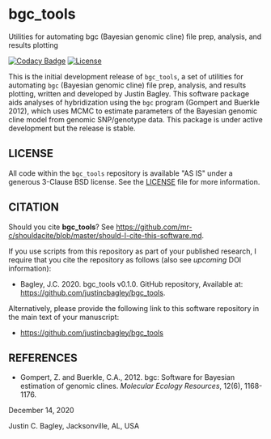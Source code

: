 # bgc_tools

Utilities for automating bgc (Bayesian genomic cline) file prep, analysis, and results plotting 

[![Codacy Badge](https://app.codacy.com/project/badge/Grade/5ef81c74f3a34e3ba549e1578ab86721)](https://www.codacy.com/gh/justincbagley/bgc_tools/dashboard?utm_source=github.com&amp;utm_medium=referral&amp;utm_content=justincbagley/bgc_tools&amp;utm_campaign=Badge_Grade) [![License](https://img.shields.io/badge/License-BSD%203--Clause-blue.svg)](https://opensource.org/licenses/BSD-3-Clause)

This is the initial development release of `bgc_tools`, a set of utilities for automating `bgc` (Bayesian genomic cline) file prep, analysis, and results plotting, written and developed by Justin Bagley. This software package aids analyses of hybridization using the `bgc` program (Gompert and Buerkle 2012), which uses MCMC to estimate parameters of the Bayesian genomic cline model from genomic SNP/genotype data. This package is under active development but the release is stable.

## LICENSE

All code within the ```bgc_tools``` repository is available "AS IS" under a generous 3-Clause BSD license. See the [LICENSE](LICENSE) file for more information.

## CITATION

Should you cite **bgc_tools**? See https://github.com/mr-c/shouldacite/blob/master/should-I-cite-this-software.md.

If you use scripts from this repository as part of your published research, I require that you cite the repository as follows (also see _upcoming_ DOI information): 
  
-   Bagley, J.C. 2020. bgc_tools v0.1.0. GitHub repository, Available at: https://github.com/justincbagley/bgc_tools.

Alternatively, please provide the following link to this software repository in the main text of your manuscript:

-   https://github.com/justincbagley/bgc_tools

## REFERENCES

-   Gompert, Z. and Buerkle, C.A., 2012. bgc: Software for Bayesian estimation of genomic clines. *Molecular Ecology Resources*, 12(6), 1168-1176.

December 14, 2020

Justin C. Bagley, Jacksonville, AL, USA
